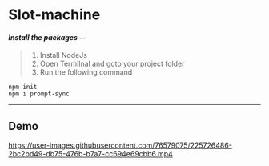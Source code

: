 # **Slot-machine**

#### _Install the packages --_
> 1. Install NodeJs
> 2. Open Termilnal and goto your project folder
> 3. Run the following command

```
npm init
npm i prompt-sync
```
<hr>

## Demo
https://user-images.githubusercontent.com/76579075/225726486-2bc2bd49-db75-476b-b7a7-cc694e69cbb6.mp4
